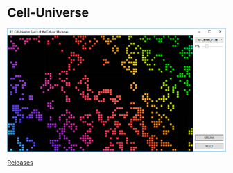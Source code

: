 # Cell-Universe
![Actual State](https://raw.githubusercontent.com/Art-Stea1th/Cell-Universe/master/Screenshots/main.png)

[Releases](https://github.com/Art-Stea1th/Cell-Universe/releases)